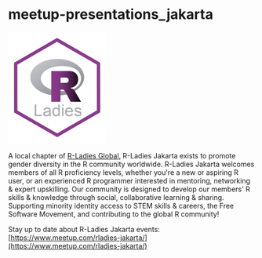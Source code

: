 # meetup-presentations_jakarta

<!--![Alt text](./sticker_rladies.png | width = 20) -->

<img src="./sticker_rladies.png" width="200">

A local chapter of [R-Ladies Global](https://rladies.org/), R-Ladies Jakarta exists to promote gender diversity in the R community worldwide. R-Ladies Jakarta welcomes members of all R proficiency levels, whether you're a new or aspiring R user, or an experienced R programmer interested in mentoring, networking & expert upskilling. Our community is designed to develop our members' R skills & knowledge through social, collaborative learning & sharing. Supporting minority identity access to STEM skills & careers, the Free Software Movement, and contributing to the global R community!   

Stay up to date about R-Ladies Jakarta events: [https://www.meetup.com/rladies-jakarta/](https://www.meetup.com/rladies-jakarta/)


